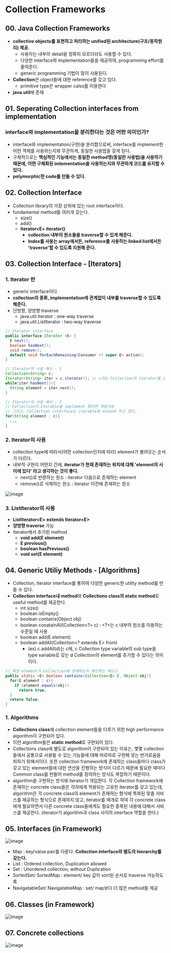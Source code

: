 # Collection Frameworks


## 00. Java Collection Frameworks
  - **collective objects를 표현하고 처리하는 unified된 architecture(구조/동작원리) 제공.**
    - 사용자는 내부의 detail을 정확히 모르더라도 사용할 수 있다.
    - 다양한 interface와 implementation들을 제공하여, programming effort를 줄여준다.
    - generic programming 기법이 많이 사용된다.
  - **Collection**은 object들에 대한 reference를 갖고 있다.
    - primitive type은 wrapper calss를 이용한다
  - **java.util**에 존재


## 01. Seperating Collection interfaces from implementation

### interface와 implementation을 분리한다는 것은 어떤 의미인가?
  - interface와 implementation(구현)을 분리함으로써, interface를 implement한 어떤 객체를 사용하는지와 무관하게, 동일한 사용법을 갖게 된다.
  - 구체적으로는 **핵심적인 기능에서는 동일한 method명(동일한 사용법)을 사용하기 때문에, 어떤 구체화된 imlementation을 사용하는지와 무관하게 코드를 유지할 수 있다.**
  - **polymorphic한 code를 만들 수 있다.**


## 02. Collection Interface
  - Collection library의 가장 상위에 있는 root interface이다.
  - fundamental method를 여러개 갖는다.
    - size()
    - add()
    - **iterator\<E> iterator()**
      - **collection 내부의 원소들을 traverse할 수 있게 해준다.**
      - **Index를 사용는 array에서든, reference를 사용하는 linked list에서든 'traverse'할 수 있도록 지원해 준다.**


## 03. Collection Interface - [Iterators]

### 1. Iterator 란
  - generic interface이다.
  - **collection의 종류, implementation에 관계없이 내부를 traverse할 수 있도록 해준다.**
  - 단방향, 양방향 traverse
    - java.util.Iterator<T> : one-way traverse
    - java.util.ListIterator<T> : two-way traverse

```java
// Iterator interface
public interface Iterator <E> {
  E next();
  boolean hasNext();
  void remove();
  default void forEachRemaining(Consumer <? super E> action);
}

// Iterator의 사용 예시 - 1
Collection<String> c;
Iterator<String> iter = c.iterator(); // c라는 Collection의 iterator를 iter에 할당
while(iter.hasNext()){
  String element = iter.next();
}

// Iterator의 사용 예시 - 2
// Collection이 Iterable을 implement 했다면 적용가능
// 그리고, Collection interface는 iterable을 extend 하고 있다.
for(String element : c){
  ...
}
```

### 2. Iterator의 사용
  - collection type에 따라서(어떤 collection인지에 따라) element가 불려오는 순서가 다르다.
  - 내부적 구현이 어떤지 간에, **iterator가 현재 존재하는 위치에 대해 'element의 사이에 있다' 라고 생각하는 것이 좋다.**
    - next()로 반환하는 원소 : iterator 다음으로 존재하는 element
    - remove()로 삭제하는 원소 : iterator 이전에 존재하는 원소

![image](https://user-images.githubusercontent.com/59442344/121659546-5fdf8780-cadd-11eb-85ce-43af8374e16e.png)


### 3. ListIterator의 사용
  - **ListIterator\<E> extends Iterator\<E>**
  - **양방향 traverse** 가능
  - Iterator에서 추가된 method
    - **void add(E element)**
    - **E previous()**
    - **boolean hasPrevious()**
    - **void set(E element)**


## 04. Generic Utiliy Methods - [Algorithms]
  - Collection, Iterator interface를 통하여 다양한 generic한 utility method를 만들 수 있다.
  - **Collection interface내 method**와 **Collections class의 static method**로 useful method를 제공한다.
    - int size()
    - boolean isEmpty()
    - boolean contains(Object obj)
    - boolean conatainAll(Collection<?> c) : \<?\>는 c 내부의 원소를 이용하는 수준일 때 사용
    - boolean add(E element)
    - boolean addAll(Collection<? extends E> from)
      - (ex) c.addAll(d)는 c에, c Collection type variable의 sub type을 type variable로 갖는 d Collection의 element를 추가할 수 있다는 의미이다.
    
    
```java
// 특정 element가 Collection에 존재하는지 확인하는 메소드
public static <E> boolean contains(Collection<E> C, Object obj){
  for(E element : c){
    if (element.equals(obj))
      return true;
  }
  return false;
}
```

### 1. Algorithms
  - **Collections class**에 collection element들을 다루기 위한 high performance algorithm이 구현되어 있다.
  - 이런 algorithm들은 **static method**로 구현되어 있다.
  - Collections class에 별도로 algorithm이 구현되어 있는 이유는, 몇몇 collection 들에서 공통으로 사용될 수 있는 기능들에 대해 따로따로 구현해 넣는 번거로움을 피하기 위해서이다. 또한 collection framework에 존재하는 class들마다 class가 갖고 있는 element들에 대한 연산을 진행하는 방식이 다르기 때문에 필요한 때마다 Common class를 만들어 method를 정의하는 방식도 복잡하기 때문이다.
  - algorithm을 구현하는 방식에 iterator가 개입한다. 각 Collection framework에 존재하는 concrete class들은 각자에게 적용되는 고유한 iterator를 갖고 있는데, algorithm은 각 concrete class의 element가 존재하는 형식에 특화된 맞춤 서비스를 제공하는 형식으로 존재하지 않고, iterator를 매개로 하여 각 concrete class에게 필요하면서 다른 concrete class들에게도 필요한 중복된 내용에 대해서 서비스를 제공한다. (iterator가 algorithm과 class 사이의 interface 역할을 한다.)


## 05. Interfaces (in Framework)

![image](https://user-images.githubusercontent.com/59442344/121661562-493a3000-cadf-11eb-845d-f3af01fc2ca5.png)

  - Map : key/value pair를 다룬다. **Collection interface와 별도의 hierarchy를 갖는다.**
  - List : Ordered collection, Duplication allowed
  - Set : Unordered collection, without Duplication 
  - SortedSet/ SortedMap : element/ key 값이 sort된 순서로 traverse 가능하도록
  - NavigatableSet/ NavigatableMap : set/ map보다 더 많은 method들 제공


## 06. Classes (in Framework)

![image](https://user-images.githubusercontent.com/59442344/121662097-e5643700-cadf-11eb-947f-08e3d9bca519.png)


## 07. Concrete collections

![image](https://user-images.githubusercontent.com/59442344/121662478-5b689e00-cae0-11eb-934e-77fe1454fc1f.png)





